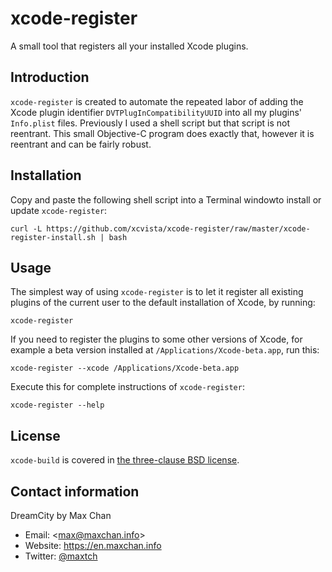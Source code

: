 # xcode-register

A small tool that registers all your installed Xcode plugins.

## Introduction

`xcode-register` is created to automate the repeated labor of adding the Xcode
plugin identifier `DVTPlugInCompatibilityUUID` into all my plugins' `Info.plist`
files. Previously I used a shell script but that script is not reentrant. This
small Objective-C program does exactly that, however it is reentrant and can be
fairly robust.

## Installation

Copy and paste the following shell script into a Terminal windowto install or
update `xcode-register`:

    curl -L https://github.com/xcvista/xcode-register/raw/master/xcode-register-install.sh | bash

## Usage

The simplest way of using `xcode-register` is to let it register all existing
plugins of the current user to the default installation of Xcode, by running:

    xcode-register

If you need to register the plugins to some other versions of Xcode, for example
a beta version installed at `/Applications/Xcode-beta.app`, run this:

    xcode-register --xcode /Applications/Xcode-beta.app

Execute this for complete instructions of `xcode-register`:

    xcode-register --help

## License

`xcode-build` is covered in [the three-clause BSD license](LICENSE.md).

## Contact information

DreamCity by Max Chan

* Email: &lt;<max@maxchan.info>&gt;
* Website: <https://en.maxchan.info>
* Twitter: [@maxtch](https://twitter.com/maxtch)
